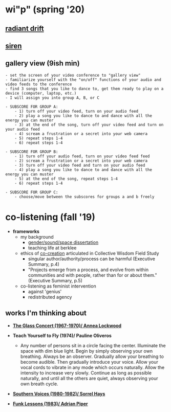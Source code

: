 # wi"p" (spring '20)

## [radiant drift](http://racheldevorah.studio/works/radiant-drift/)

## [siren](http://racheldevorah.studio/works/siren/)

## gallery view (9ish min)

	- set the screen of your video conference to "gallery view"
	- familiarize yourself with the "on/off" functions of your audio and video feeds to the conference
	- find 3 songs that you like to dance to, get them ready to play on a device (computer, laptop, etc.)
	- I will assign you into group A, B, or C
	
	- SUBSCORE FOR GROUP A:
		- 1) turn off your video feed, turn on your audio feed
		- 2) play a song you like to dance to and dance with all the energy you can muster
		- 3) at the end of the song, turn off your video feed and turn on your audio feed
		- 4) scream a frustration or a secret into your web camera
		- 5) repeat steps 1-4
		- 6) repeat steps 1-4
		
	- SUBSCORE FOR GROUP B:
		- 1) turn off your audio feed, turn on your video feed feed
		- 2) scream a frustration or a secret into your web camera
		- 3) turn off your video feed and turn on your audio feed
		- 4) play a song you like to dance to and dance with all the energy you can muster
		- 5) at the end of the song, repeat steps 1-4
		- 6) repeat steps 1-4
	
	- SUBSCORE FOR GROUP C:
		- choose/move between the subscores for groups a and b freely
		

# co-listening (fall '19)

- **frameworks**
	- my background
		- [gender/sound/space dissertation](https://libraetd.lib.virginia.edu/public_view/tb09j6186)
		- teaching life at berklee
	- ethics of [co-creation](https://wip.mitpress.mit.edu/collectivewisdom) articulated in Collective Wisdom Field Study
		- singular author/authority/process can be harmful (Executive Summary, p.4)
		- "Projects emerge from a process, and evolve from within communities and with people, rather than for or about them." (Executive Summary, p.5)
	- co-listening as feminist intervention
		- against 'genius'
		- redistributed agency

## works I'm thinking about

- **[The Glass Concert (1967-1970)/ Annea Lockwood](http://www.annealockwood.com/compositions/)**

- **Teach Yourself to Fly (1974)/ Pauline Oliveros**
	- Any number of persons sit in a circle facing the center. Illuminate the space with dim blue light. Begin by simply observing your own breathing. Always be an observer. Gradually allow your breathing to become audible. Then gradually introduce your voice. Allow your vocal cords to vibrate in any mode which occurs naturally. Allow the intensity to increase very slowly. Continue as long as possible naturally, and until all the others are quiet, always observing your own breath cycle.

- **[Southern Voices (1980-1982)/ Sorrel Hays](https://www.youtube.com/watch?v=Bqwwd9DwnSc)**

- **[Funk Lessons (1983)/ Adrian Piper](http://www.adrianpiper.com/vs/video_fl.shtml)**
